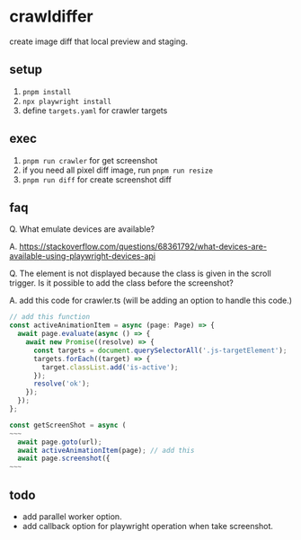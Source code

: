 # crawldiffer

create image diff that local preview and staging.

## setup

1. `pnpm install`
2. `npx playwright install`
3. define `targets.yaml` for crawler targets

## exec

1. `pnpm run crawler` for get screenshot
2. if you need all pixel diff image, run `pnpm run resize`
3. `pnpm run diff` for create screenshot diff

## faq

Q. What emulate devices are available? 

A. https://stackoverflow.com/questions/68361792/what-devices-are-available-using-playwright-devices-api

Q. The element is not displayed because the class is given in the scroll trigger. Is it possible to add the class before the screenshot? 

A. add this code for crawler.ts (will be adding an option to handle this code.)
```ts
// add this function
const activeAnimationItem = async (page: Page) => {
  await page.evaluate(async () => {
    await new Promise((resolve) => {
      const targets = document.querySelectorAll('.js-targetElement');
      targets.forEach((target) => {
        target.classList.add('is-active');
      });
      resolve('ok');
    });
  });
};

const getScreenShot = async (
~~~
  await page.goto(url);
  await activeAnimationItem(page); // add this
  await page.screenshot({
~~~
```

## todo

- add parallel worker option.
- add callback option for playwright operation when take screenshot.
